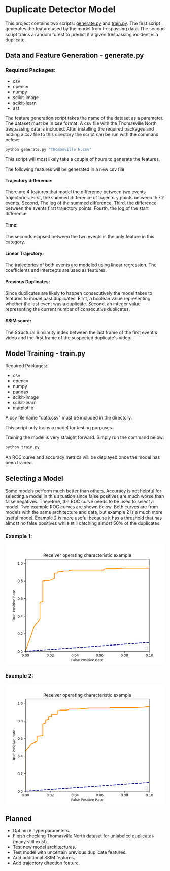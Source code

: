 # Duplicate Detector Model

This project contains two scripts: [generate.py]() and [train.py](). The first script generates the feature used by the model from trespassing data. The second script trains a random forest to predict if a given trespassing incident is a duplicate.   

## Data and Feature Generation - generate.py

### Required Packages:
 - csv
 - opencv
 - numpy
 - scikit-image
 - scikit-learn
 - ast

The feature generation script takes the name of the dataset as a parameter. The dataset must be in **csv** format. A csv file with the Thomasville North trespassing data is included. After installing the required packages and adding a csv file to this directory the script can be run with the command below:
```bash
python generate.py "Thomasville N.csv"
```
This script will most likely take a couple of hours to generate the features.

The following features will be generated in a new csv file:

#### Trajectory difference:
There are 4 features that model the difference between two events trajectories. First, the summed difference of trajectory points between the 2 events. Second, The log of the summed difference. Third, the difference between the events first trajectory points. Fourth, the log of the start difference.   
#### Time:
The seconds elapsed between the two events is the only feature in this category.
#### Linear Trajectory:
The trajectories of both events are modeled using linear regression. The coefficients and intercepts are used as features.
#### Previous Duplicates:
Since duplicates are likely to happen consecutively the model takes to features to model past duplicates. First, a boolean value representing whether the last event was a duplicate. Second, an integer value representing the current number of consecutive duplicates. 
#### SSIM score:
The Structural Similarity index between the last frame of the first event's video and the first frame of the suspected duplicate's video.

## Model Training - train.py
Required Packages:
 - csv
 - opencv
 - numpy
 - pandas
 - scikit-image
 - scikit-learn
 - matplotlib

A csv file name "data.csv" must be included in the directory.

This script only trains a model for testing purposes.
 
Training the model is very straight forward. Simply run the command below:
```bash
python train.py
```

An ROC curve and accuracy metrics will be displayed once the model has been trained. 

## Selecting a Model
Some models perform much better than others. Accuracy is 
not helpful for selecting a model in this situation since
false positives are much worse than false negatives. 
Therefore, the ROC curve needs to be used to select a 
model. Two example ROC curves are shown below. 
Both curves are from models with the same architecture 
and data, but example 2 is a much more useful model. 
Example 2 is more useful because it has a threshold 
that has almost no false positives while still catching 
almost 50% of the duplicates.
### Example 1:
![](res/img_2.png)
### Example 2:
![](res/img_1.png)

## Planned 
 - Optimize hyperparameters.
 - Finish checking Thomasville North dataset for unlabeled duplicates (many still exist).
 - Test new model architectures.
 - Test model with uncertain previous duplicate features.
 - Add additional SSIM features.
 - Add trajectory direction feature. 







